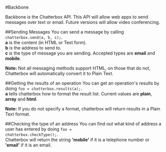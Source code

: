#Backbone

Backbone is the Chatterbox API.  This API will allow web apps to send messages over text or email.  Future versions will allow video conferencing.


##Sending Messages
You can send a message by calling <code>chatterbox.send(a, b, c);</code>.
<br /><b>a</b> is the content (in HTML or Text form).
<br /><b>b</b> is the address to send to.
<br /><b>c</b> is the type of message you are sending.  Accepted types are <b>email</b> and <b>mobile</b>.

<b>Note:</b> Not all messaging methods support HTML, on those that do not, Chatterbox will automatically convert it to Plain Text.


##Getting the results of an operation
You can get an operation's results by doing <code>foo = chatterbox.results(a);</code>.
<br /><b>a</b> tells chatterbox how to format the result list.  Current values are <b>plain</b>, <b>array</b> and <b>html</b>.

<b>Note:</b> If you do not specify a format, chatterbox will return results in a Plain Text format.


##Checking the type of an address
You can find out what kind of address a user has entered by doing <code>foo = chatterbox.checkType();</code>.
<br>Chatterbox will return the string <b>'mobile'</b> if it is a telephone number or <b>'email'</b> if it is an email.
